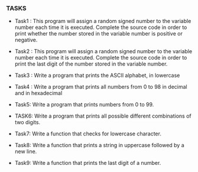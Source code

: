 ### TASKS
- Task1 : This program will assign a random signed number to the variable number each time it is executed. Complete the source code in order to print whether the number stored in the variable number is positive or negative.

- Task2 : This program will assign a random signed number to the variable number each time it is executed. Complete the source code in order to print the last digit of the number stored in the variable number.

- Task3 : Write a program that prints the ASCII alphabet, in lowercase

- Task4 : Write a program that prints all numbers from 0 to 98 in decimal and in hexadecimal

- Task5: Write a program that prints numbers from 0 to 99.

- TASK6: Write a program that prints all possible different combinations of two digits.

- Task7: Write a function that checks for lowercase character.

- Task8: Write a function that prints a string in uppercase followed by a new line.

- Task9: Write a function that prints the last digit of a number.
